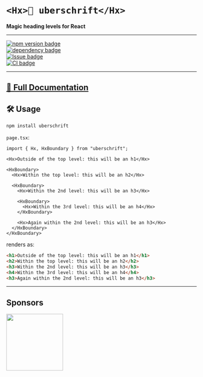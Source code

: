 # `<Hx>🧢 uberschrift</Hx>`

**Magic heading levels for React**

---

[![npm version badge](https://img.shields.io/npm/v/uberschrift?style=flat-square)](https://npmjs.com/package/uberschrift)<br />
[![dependency badge](https://img.shields.io/librariesio/release/npm/uberschrift?style=flat-square)](https://libraries.io/npm/uberschrift)<br />
[![Issue badge](https://img.shields.io/github/issues/peerigon/uberschrift?style=flat-square)](https://github.com/peerigon/uberschrift/issues)<br />
[![CI badge](https://github.com/peerigon/uberschrift/actions/workflows/pull_request/badge.svg)](https://github.com/peerigon/uberschrift/actions/workflows/pull_request.yml)

---

## [📖 Full Documentation](https://example.com)

## 🛠️ Usage

```sh
npm install uberschrift
```

`page.tsx`:

```tsx
import { Hx, HxBoundary } from "uberschrift";

<Hx>Outside of the top level: this will be an h1</Hx>

<HxBoundary>
  <Hx>Within the top level: this will be an h2</Hx>

  <HxBoundary>
    <Hx>Within the 2nd level: this will be an h3</Hx>

    <HxBoundary>
      <Hx>Within the 3rd level: this will be an h4</Hx>
    </HxBoundary>

    <Hx>Again within the 2nd level: this will be an h3</Hx>
  </HxBoundary>
</HxBoundary>
```

renders as:

```html
<h1>Outside of the top level: this will be an h1</h1>
<h2>Within the top level: this will be an h2</h2>
<h3>Within the 2nd level: this will be an h3</h3>
<h4>Within the 3rd level: this will be an h4</h4>
<h3>Again within the 2nd level: this will be an h3</h3>
```

---

## Sponsors

[<img src="https://assets.peerigon.com/peerigon/logo/peerigon-logo-flat-spinat.png" width="150" />](https://peerigon.com)
